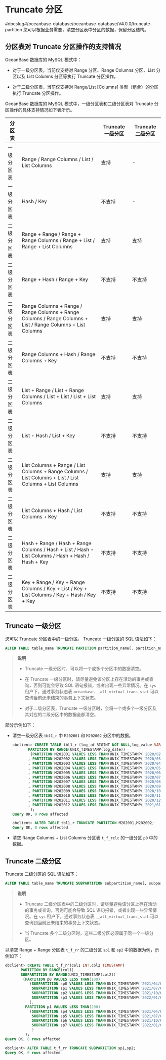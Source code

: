 # Truncate 分区
#docslug#/oceanbase-database/oceanbase-database/V4.0.0/truncate-partition
您可以根据业务需要，清空分区表中分区的数据，保留分区结构。

## 分区表对 Truncate 分区操作的支持情况

OceanBase 数据库的 MySQL 模式中：

* 对于一级分区表，当前仅支持对 Range 分区、Range Columns 分区、List 分区以及 List Columns 分区等执行 Truncate 分区操作。

* 对于二级分区表，当前仅支持对 Range/List \[Columns\] 类型（组合）的分区执行 Truncate 分区操作。

OceanBase 数据库的 MySQL 模式中，一级分区表和二级分区表对 Truncate 分区操作的具体支持情况如下表所示。

|                                                        分区表                                                         || Truncate 一级分区 | Truncate 二级分区 |
|-------|-------------------------------------------------------------------------------------------------------------|---------------|---------------|
| 一级分区表 | Range / Range Columns / List / List Columns                                                                 | 支持            | -             |
| 一级分区表 | Hash / Key                                                                                                  | 不支持           | -             |
| 二级分区表 | Range + Range / Range + Range Columns / Range + List / Range + List Columns                                 | 支持            | 支持            |
| 二级分区表 | Range + Hash / Range + Key                                                                                  | 不支持           | 不支持           |
| 二级分区表 | Range Columns + Range / Range Columns + Range Columns / Range Columns + List / Range Columns + List Columns | 支持            | 支持            |
| 二级分区表 | Range Columns + Hash / Range Columns + Key                                                                  | 不支持           | 不支持           |
| 二级分区表 | List + Range / List + Range Columns / List + List / List + List Columns                                     | 支持            | 支持            |
| 二级分区表 | List + Hash / List + Key                                                                                    | 不支持           | 不支持           |
| 二级分区表 | List Columns + Range / List Columns + Range Columns / List Columns + List / List Columns + List Columns     | 支持            | 支持            |
| 二级分区表 | List Columns + Hash / List Columns + Key                                                                    | 不支持           | 不支持           |
| 二级分区表 | Hash + Range / Hash + Range Columns / Hash + List / Hash + List Columns / Hash + Hash / Hash + Key          | 不支持           | 不支持           |
| 二级分区表 | Key + Range / Key + Range Columns / Key + List / Key + List Columns / Key + Hash / Key + Key                | 不支持           | 不支持           |

## Truncate 一级分区

您可以 Truncate 分区表中的一级分区。
Truncate 一级分区的 SQL 语法如下：

```sql
ALTER TABLE table_name TRUNCATE PARTITION partition_name[, partition_name ...];
```

>**说明**
>
>* Truncate 一级分区时，可以将一个或多个分区中的数据清空。
>
>* 在 Truncate 一级分区时，请尽量避免该分区上存在活动的事务或查询，否则可能会导致 SQL 语句报错，或者出现一些异常情况。在 `sys` 租户下，通过事务状态表 `oceanbase.__all_virtual_trans_stat` 可以查询当前还未结束的事务上下文状态。
>
>* 对于二级分区表，Truncate 一级分区时，会将一个或多个一级分区及其对应的二级分区中的数据全部清空。

部分示例如下：

* 清空一级分区表 `tbl1_r` 中 `M202001` 和 `M202002` 分区中的数据。

  ```sql
  obclient> CREATE TABLE tbl1_r (log_id BIGINT NOT NULL,log_value VARCHAR(50),log_date TIMESTAMP NOT NULL)
         PARTITION BY RANGE(UNIX_TIMESTAMP(log_date)) 
          (PARTITION M202001 VALUES LESS THAN(UNIX_TIMESTAMP('2020/02/01'))
         , PARTITION M202002 VALUES LESS THAN(UNIX_TIMESTAMP('2020/03/01'))
         , PARTITION M202003 VALUES LESS THAN(UNIX_TIMESTAMP('2020/04/01'))
         , PARTITION M202004 VALUES LESS THAN(UNIX_TIMESTAMP('2020/05/01'))
         , PARTITION M202005 VALUES LESS THAN(UNIX_TIMESTAMP('2020/06/01'))
         , PARTITION M202006 VALUES LESS THAN(UNIX_TIMESTAMP('2020/07/01'))
         , PARTITION M202007 VALUES LESS THAN(UNIX_TIMESTAMP('2020/08/01'))
         , PARTITION M202008 VALUES LESS THAN(UNIX_TIMESTAMP('2020/09/01'))
         , PARTITION M202009 VALUES LESS THAN(UNIX_TIMESTAMP('2020/10/01'))
         , PARTITION M202010 VALUES LESS THAN(UNIX_TIMESTAMP('2020/11/01'))
         , PARTITION M202011 VALUES LESS THAN(UNIX_TIMESTAMP('2020/12/01'))
         , PARTITION M202012 VALUES LESS THAN(UNIX_TIMESTAMP('2021/01/01'))
          );
  Query OK, 0 rows affected
  
  obclient> ALTER TABLE tbl1_r TRUNCATE PARTITION M202001,M202002;
  Query OK, 0 rows affected
  ```

* 清空 Range Columns + List Columns 分区表 `t_f_rclc` 的一级分区 `p0` 中的数据。

## Truncate 二级分区

Truncate 二级分区的 SQL 语法如下：

```sql
ALTER TABLE table_name TRUNCATE SUBPARTITION subpartition_name[, subpartition_name ...];
```

>**说明**
>
>* Truncate 二级分区表中的二级分区时，请尽量避免该分区上存在活动的事务或查询，否则可能会导致 SQL 语句报错，或者出现一些异常情况。在 `sys` 租户下，通过事务状态表 `__all_virtual_trans_stat` 可以查询到当前还未结束的事务上下文状态。
>
>* 当 Truncate 多个二级分区时，这些二级分区必须属于同一个一级分区。

以清空 Range + Range 分区表 `t_f_rr` 的二级分区 `sp1` 和 `sp2` 中的数据为例，示例如下：

```sql
obclient> CREATE TABLE t_f_rr(col1 INT,col2 TIMESTAMP) 
       PARTITION BY RANGE(col1)
       SUBPARTITION BY RANGE(UNIX_TIMESTAMP(col2))
        (PARTITION p0 VALUES LESS THAN(100)
           (SUBPARTITION sp0 VALUES LESS THAN(UNIX_TIMESTAMP('2021/04/01')),
            SUBPARTITION sp1 VALUES LESS THAN(UNIX_TIMESTAMP('2021/07/01')),
            SUBPARTITION sp2 VALUES LESS THAN(UNIX_TIMESTAMP('2021/10/01')),
            SUBPARTITION sp3 VALUES LESS THAN(UNIX_TIMESTAMP('2022/01/01'))
           ),
         PARTITION p1 VALUES LESS THAN(200)
           (SUBPARTITION sp4 VALUES LESS THAN(UNIX_TIMESTAMP('2021/04/01')),
            SUBPARTITION sp5 VALUES LESS THAN(UNIX_TIMESTAMP('2021/07/01')),
            SUBPARTITION sp6 VALUES LESS THAN(UNIX_TIMESTAMP('2021/10/01')),
            SUBPARTITION sp7 VALUES LESS THAN(UNIX_TIMESTAMP('2022/01/01'))
            )
         );
Query OK, 0 rows affected

obclient> ALTER TABLE t_f_rr TRUNCATE SUBPARTITION sp1,sp2;
Query OK, 0 rows affected
```
